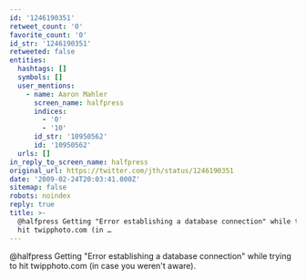 ```yaml
---
id: '1246190351'
retweet_count: '0'
favorite_count: '0'
id_str: '1246190351'
retweeted: false
entities:
  hashtags: []
  symbols: []
  user_mentions:
    - name: Aaron Mahler
      screen_name: halfpress
      indices:
        - '0'
        - '10'
      id_str: '10950562'
      id: '10950562'
  urls: []
in_reply_to_screen_name: halfpress
original_url: https://twitter.com/jth/status/1246190351
date: '2009-02-24T20:03:41.000Z'
sitemap: false
robots: noindex
reply: true
title: >-
  @halfpress Getting "Error establishing a database connection" while trying to
  hit twipphoto.com (in …
---
```


@halfpress Getting "Error establishing a database connection" while trying to hit twipphoto.com (in case you weren't aware).